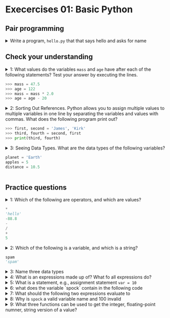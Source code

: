 # Execercises 01: Basic Python #

## Pair programming ##

<details>
  <summary> Write a program, <code>hello.py</code>  that that says hello and asks for name </summary>

```py
print('Hello, world!')
print('What is your name?')
name = input()
print(f'Good to meet you {name}')

print(f'The length of your name is {len(name)}')

print('What is your age?')
age = input()
print(f'You will be {int(age) + 1} in a year')
```

</details>

## Check your understanding ##

<details>
  <summary> 1: What values do the variables <code>mass</code>  and <code>age</code> have after each of the following statements? Test your answer by executing the lines. 

```py
>>> mass = 47.5
>>> age = 122
>>> mass = mass * 2.0
>>> age = age - 20
```
</summary>

1. `mass` holds a value of 47.5, `age` does not exist
2. `mass` still holds a value of 47.5, `age` holds a value of 122
3. `mass` now has a value of 95.0, `age`'s value is still 122
4. `mass` still has a value of 95.0, `age` now holds 102

</details>

<details>
  <summary> 2: Sorting Out References. Python allows you to assign multiple values to multiple variables in one line by separating the variables and values with commas. What does the following program print out?

```py
>>> first, second = 'James', 'Kirk'
>>> third, fourth = second, first
>>> print(third, fourth)
```

</summary>

- `Kirk James`

</details>

<details>
  <summary> 3: Seeing Data Types. What are the data types of the following variables?

```py
planet = 'Earth'
apples = 5
distance = 10.5
```
</summary>

* `str`
* `int`
* `float`

</details>

## Practice questions ##

<details>
  <summary> 1: Which of the following are operators, and which are values?

```py
*
'hello'
-88.8
-
/
+
5
```

</summary>

- operator
- value
- value
- operator
- operator
- operator
- value

</details>

<details>
  <summary> 2: Which of the following is a variable, and which is a string?

```py
spam
'spam'
```
</summary>

- `spam` is a variable and `'spam'` is a string

</details>

<details>
  <summary> 3: Name three data types </summary>

* sting
* integer
* float

</details>

<details>
  <summary> 4: What is an expressions made up of? What fo all expressions do? </summary>

* An expression is an instruction that combines values and operators and always evaluates down to a single value.

</details>

<details>
  <summary> 5: What is a statement, e.g., assignment statement <code>var = 10</code> </summary>

- A statement is an instruction that the Python interpreter can execute. We have seen two kinds of statements: print and assignment. When you type a statement on the command line, Python executes it and displays the result, if there is one. The result of a print statement is a value.
- Statements represent an action or command e.g print statements, assignment statements. Expression is a combination of variables, operations and values that yields a result value. An expression is something that can be reduced to a value, for example `1+3` is an expression, but `foo = 1+3` is not.

</details>

<details>
  <summary> 6: what does the variable `spock` contain in the following code </summary>

```py
spock = 20
spock + 1
```

</details>

<details>
  <summary> 7: What should the following two expressions evaluate to </summary>

```py
'spam' + 'spamspam'
'spam' * 3
```

</details>

<details>
  <summary> 8: Why is <code>spock</code>  a valid variable name and 100 invalid </summary>

- one word with no spaces
- only use letters, numbers and underscore
- cannot begin with number

| Valid | Invalid |
| --- | --- |
| snake_case | snake-case |
| camelBack | camel back |
| wnumber23 | 23wnumber |
| _23 | 23 |
| TOTAL_SUM | TOTAL_$UM |
| hello | 'hello' |

</details>

<details>
  <summary> 9: What three functions can be used to get the integer, floating-point numner, string version of a value? </summary>

- `int()`
- `float()`
- `str()`

</details>